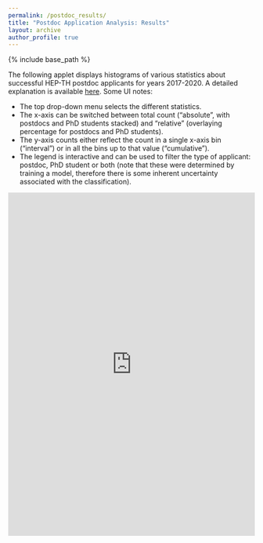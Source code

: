 ```yaml
---
permalink: /postdoc_results/
title: "Postdoc Application Analysis: Results"
layout: archive
author_profile: true
---
```


{% include base_path %}

The following applet displays histograms of various statistics about successful HEP-TH postdoc applicants for years 2017-2020. A detailed explanation is available [here](/postdoc/). Some UI notes:

* The top drop-down menu selects the different statistics.
* The x-axis can be switched between total count (“absolute”, with postdocs and PhD students stacked) and “relative” (overlaying percentage for postdocs and PhD students).
* The y-axis counts either reflect the count in a single x-axis bin (“interval”) or in all the bins up to that value (“cumulative”).
* The legend is interactive and can be used to filter the type of applicant: postdoc, PhD student or both (note that these were determined by training a model, therefore there is some inherent uncertainty associated with the classification).

<iframe src="https://psabellagarnier.github.io/heprumors/" title="Postdoc Application Profiles" width="100%" height="700" style="border:none;"></iframe>
